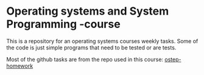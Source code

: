 # Operating systems and System Programming -course
This is a repository for an operating systems courses weekly tasks. 
Some of the code is just simple programs that need to be tested or are tests. 

Most of the github tasks are from the repo used in this course: [ostep-homework](https://github.com/remzi-arpacidusseau/ostep-homework)
